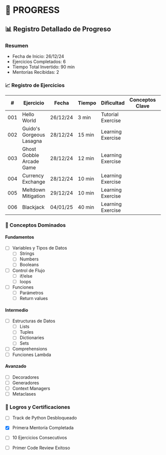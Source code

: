 # 📝 PROGRESS

## 📊 Registro Detallado de Progreso

### Resumen

- Fecha de Inicio: 26/12/24
- Ejercicios Completados: 6
- Tiempo Total Invertido: 90 min
- Mentorías Recibidas: 2

### 📈 Registro de Ejercicios

| #   | Ejercicio                | Fecha    | Tiempo | Dificultad        | Conceptos Clave | Recursos Útiles | Notas |
|-----|--------------------------|----------|--------|-------------------|-----------------|-----------------|-------|
| 001 | Hello World              | 26/12/24 | 3 min  | Tutorial Exercise |                 |                 |       |
| 002 | Guido's Gorgeous Lasagna | 28/12/24 | 15 min | Learning Exercise |                 |                 |       |
| 003 | Ghost Gobble Arcade Game | 28/12/24 | 12 min | Learning Exercise |                 |                 |       |
| 004 | Currency Exchange        | 28/12/24 | 10 min | Learning Exercise |                 |                 |       |
| 005 | Meltdown Mitigation      | 29/12/24 | 10 min | Learning Exercise |                 |                 |       |
| 006 | Blackjack                | 04/01/25 | 40 min | Learning Exercise |                 |                 |       |


### 🎯 Conceptos Dominados

#### Fundamentos

- [ ] Variables y Tipos de Datos
    - [ ] Strings
    - [ ] Numbers
    - [ ] Booleans
- [ ] Control de Flujo
    - [ ] if/else
    - [ ] loops
- [ ] Funciones
    - [ ] Parámetros
    - [ ] Return values

#### Intermedio

- [ ] Estructuras de Datos
    - [ ] Lists
    - [ ] Tuples
    - [ ] Dictionaries
    - [ ] Sets
- [ ] Comprehensions
- [ ] Funciones Lambda

#### Avanzado

- [ ] Decoradores
- [ ] Generadores
- [ ] Context Managers
- [ ] Metaclases

### 🌟 Logros y Certificaciones

- [ ] Track de Python Desbloqueado
- [x] Primera Mentoría Completada
- [ ] 10 Ejercicios Consecutivos
- [ ] Primer Code Review Exitoso

